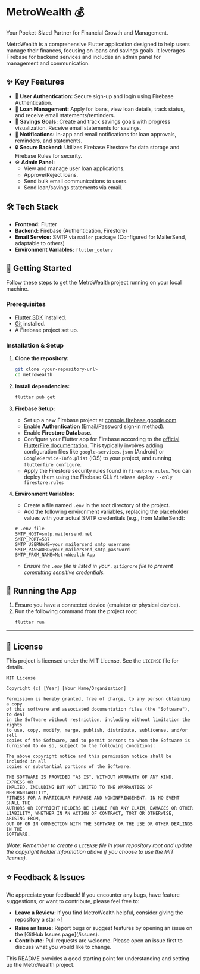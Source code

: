 # MetroWealth 💰

Your Pocket-Sized Partner for Financial Growth and Management.

MetroWealth is a comprehensive Flutter application designed to help users manage their finances, focusing on loans and savings goals. It leverages Firebase for backend services and includes an admin panel for management and communication.

## ✨ Key Features

*   👤 **User Authentication:** Secure sign-up and login using Firebase Authentication.
*   💸 **Loan Management:** Apply for loans, view loan details, track status, and receive email statements/reminders.
*   🏦 **Savings Goals:** Create and track savings goals with progress visualization. Receive email statements for savings.
*   🔔 **Notifications:** In-app and email notifications for loan approvals, reminders, and statements.
*   🔒 **Secure Backend:** Utilizes Firebase Firestore for data storage and Firebase Rules for security.
*   ⚙️ **Admin Panel:**
    *   View and manage user loan applications.
    *   Approve/Reject loans.
    *   Send bulk email communications to users.
    *   Send loan/savings statements via email.

## 🛠️ Tech Stack

*   **Frontend:** Flutter
*   **Backend:** Firebase (Authentication, Firestore)
*   **Email Service:** SMTP via `mailer` package (Configured for MailerSend, adaptable to others)
*   **Environment Variables:** `flutter_dotenv`

## 🚀 Getting Started

Follow these steps to get the MetroWealth project running on your local machine.

### Prerequisites

*   [Flutter SDK](https://docs.flutter.dev/get-started/install) installed.
*   [Git](https://git-scm.com/downloads) installed.
*   A Firebase project set up.

### Installation & Setup

1.  **Clone the repository:**
    ```bash
    git clone <your-repository-url>
    cd metrowealth
    ```

2.  **Install dependencies:**
    ```bash
    flutter pub get
    ```

3.  **Firebase Setup:**
    *   Set up a new Firebase project at [console.firebase.google.com](https://console.firebase.google.com/).
    *   Enable **Authentication** (Email/Password sign-in method).
    *   Enable **Firestore Database**.
    *   Configure your Flutter app for Firebase according to the [official FlutterFire documentation](https://firebase.google.com/docs/flutter/setup). This typically involves adding configuration files like `google-services.json` (Android) or `GoogleService-Info.plist` (iOS) to your project, and running `flutterfire configure`.
    *   Apply the Firestore security rules found in `firestore.rules`. You can deploy them using the Firebase CLI: `firebase deploy --only firestore:rules`

4.  **Environment Variables:**
    *   Create a file named `.env` in the root directory of the project.
    *   Add the following environment variables, replacing the placeholder values with your actual SMTP credentials (e.g., from MailerSend):

    ```dotenv
    # .env file
    SMTP_HOST=smtp.mailersend.net
    SMTP_PORT=587
    SMTP_USERNAME=your_mailersend_smtp_username
    SMTP_PASSWORD=your_mailersend_smtp_password
    SMTP_FROM_NAME=MetroWealth App
    ```

    *   _Ensure the `.env` file is listed in your `.gitignore` file to prevent committing sensitive credentials._

## 🏃 Running the App

1.  Ensure you have a connected device (emulator or physical device).
2.  Run the following command from the project root:
    ```bash
    flutter run
    ```

---

## 📜 License

This project is licensed under the MIT License. See the `LICENSE` file for details.

```text
MIT License

Copyright (c) [Year] [Your Name/Organization]

Permission is hereby granted, free of charge, to any person obtaining a copy
of this software and associated documentation files (the "Software"), to deal
in the Software without restriction, including without limitation the rights
to use, copy, modify, merge, publish, distribute, sublicense, and/or sell
copies of the Software, and to permit persons to whom the Software is
furnished to do so, subject to the following conditions:

The above copyright notice and this permission notice shall be included in all
copies or substantial portions of the Software.

THE SOFTWARE IS PROVIDED "AS IS", WITHOUT WARRANTY OF ANY KIND, EXPRESS OR
IMPLIED, INCLUDING BUT NOT LIMITED TO THE WARRANTIES OF MERCHANTABILITY,
FITNESS FOR A PARTICULAR PURPOSE AND NONINFRINGEMENT. IN NO EVENT SHALL THE
AUTHORS OR COPYRIGHT HOLDERS BE LIABLE FOR ANY CLAIM, DAMAGES OR OTHER
LIABILITY, WHETHER IN AN ACTION OF CONTRACT, TORT OR OTHERWISE, ARISING FROM,
OUT OF OR IN CONNECTION WITH THE SOFTWARE OR THE USE OR OTHER DEALINGS IN THE
SOFTWARE.
```

_(Note: Remember to create a `LICENSE` file in your repository root and update the copyright holder information above if you choose to use the MIT license)._

## ⭐ Feedback & Issues

We appreciate your feedback! If you encounter any bugs, have feature suggestions, or want to contribute, please feel free to:

*   **Leave a Review:** If you find MetroWealth helpful, consider giving the repository a star ⭐!
*   **Raise an Issue:** Report bugs or suggest features by opening an issue on the [GitHub Issues page](<your-repository-url>/issues).
*   **Contribute:** Pull requests are welcome. Please open an issue first to discuss what you would like to change.

This README provides a good starting point for understanding and setting up the MetroWealth project.
